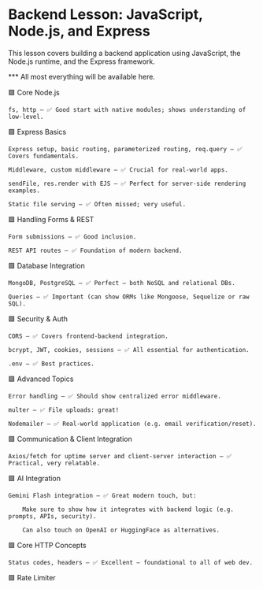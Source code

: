 # Backend Lesson: JavaScript, Node.js, and Express

This lesson covers building a backend application using JavaScript, the Node.js runtime, and the Express framework.

*** All most everything will be available here.

🟩 Core Node.js

    fs, http — ✅ Good start with native modules; shows understanding of low-level.

🟩 Express Basics

    Express setup, basic routing, parameterized routing, req.query — ✅ Covers fundamentals.

    Middleware, custom middleware — ✅ Crucial for real-world apps.

    sendFile, res.render with EJS — ✅ Perfect for server-side rendering examples.

    Static file serving — ✅ Often missed; very useful.

🟩 Handling Forms & REST

    Form submissions — ✅ Good inclusion.

    REST API routes — ✅ Foundation of modern backend.

🟩 Database Integration

    MongoDB, PostgreSQL — ✅ Perfect — both NoSQL and relational DBs.

    Queries — ✅ Important (can show ORMs like Mongoose, Sequelize or raw SQL).

🟩 Security & Auth

    CORS — ✅ Covers frontend-backend integration.

    bcrypt, JWT, cookies, sessions — ✅ All essential for authentication.

    .env — ✅ Best practices.

🟩 Advanced Topics

    Error handling — ✅ Should show centralized error middleware.

    multer — ✅ File uploads: great!

    Nodemailer — ✅ Real-world application (e.g. email verification/reset).

🟩 Communication & Client Integration

    Axios/fetch for uptime server and client-server interaction — ✅ Practical, very relatable.

🟩 AI Integration

    Gemini Flash integration — ✅ Great modern touch, but:

        Make sure to show how it integrates with backend logic (e.g. prompts, APIs, security).

        Can also touch on OpenAI or HuggingFace as alternatives.

🟩 Core HTTP Concepts

    Status codes, headers — ✅ Excellent — foundational to all of web dev.

🟩 Rate Limiter